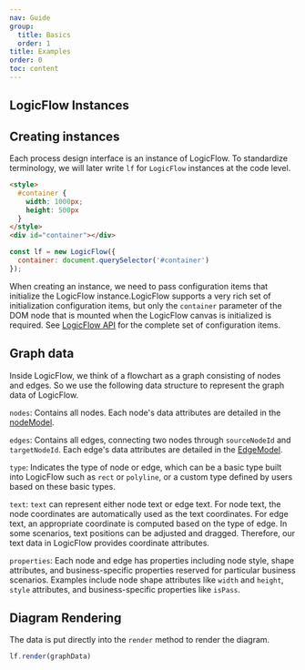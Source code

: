 ```yaml
---
nav: Guide
group:
  title: Basics
  order: 1
title: Examples
order: 0
toc: content
---
```


## LogicFlow Instances

## Creating instances

Each process design interface is an instance of LogicFlow. To standardize terminology, we will later write `lf` for `LogicFlow` instances at the code level.

```html
<style>
  #container {
    width: 1000px;
    height: 500px
  }
</style>
<div id="container"></div>
```

```js
const lf = new LogicFlow({
  container: document.querySelector('#container')
});
```

When creating an instance, we need to pass configuration items that initialize the LogicFlow instance.LogicFlow supports a very rich set of initialization configuration items, but only the `container` parameter of the DOM node that is mounted when the LogicFlow canvas is initialized is required. See [LogicFlow API](/en-US/api) for the complete set of configuration items.

## Graph data

Inside LogicFlow, we think of a flowchart as a graph consisting of nodes and edges. So we use the following data structure to represent the graph data of LogicFlow.

<code id="graphData" src="../../src/tutorial/basic/instance/graphData"></code>

`nodes`: Contains all nodes. Each node's data attributes are detailed in the <a href="../api/nodeModelApi.en-US.md#DataAttributes">nodeModel</a>.

`edges`: Contains all edges, connecting two nodes through `sourceNodeId` and `targetNodeId`. Each edge's data attributes are detailed in the <a href="../api/edgeModelApi.en-US.md#DataAttributes">EdgeModel</a>.


`type`: Indicates the type of node or edge, which can be a basic type built into LogicFlow such as `rect` or `polyline`, or a custom type defined by users based on these basic types.

`text`: `text` can represent either node text or edge text. For node text, the node coordinates are automatically used as the text coordinates. For edge text, an appropriate coordinate is computed based on the type of edge. In some scenarios, text positions can be adjusted and dragged. Therefore, our text data in LogicFlow provides coordinate attributes.

`properties`: Each node and edge has properties including node style, shape attributes, and business-specific properties reserved for particular business scenarios. Examples include node shape attributes like `width` and `height`, `style` attributes, and business-specific properties like `isPass`.

## Diagram Rendering

The data is put directly into the `render` method to render the diagram.

```js
lf.render(graphData)
```
